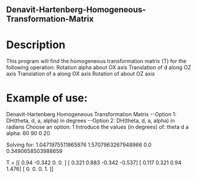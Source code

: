 ## Denavit-Hartenberg-Homogeneous-Transformation-Matrix
# Description
This program will find the homogeneous transformation matrix (T) for the following operation:
Rotation alpha about OX axis
Translation of d along OZ axis
Translation of a along OX axis
Rotation of about OZ axis

# Example of use:
Denavit-Hartenberg Homogeneous Transformation Matrix
 --Option 1: DH(theta, d, a, alpha) in degrees
 --Option 2: DH(theta, d, a, alpha) in radians
Choose an option: 1
Introduce the values (in degrees) of:
theta d a alpha: 60 90 0 20

Solving for:  1.0471975511965976 1.5707963267948966 0.0 0.3490658503988659

T =
 [[ 0.94  -0.342  0.     0.   ]
 [ 0.321  0.883 -0.342 -0.537]
 [ 0.117  0.321  0.94   1.476]
 [ 0.     0.     0.     1.   ]]
